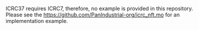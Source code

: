 ICRC37 requires ICRC7, therefore, no example is provided in this repository. Please see the https://github.com/PanIndustrial-org/icrc_nft.mo for an implementation example.